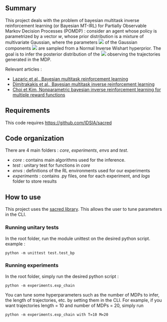 ## Summary

This project deals with the problem of bayesian multitask inverse reinforcement learning (or Bayesian MT-IRL) for Partially Observable Markov Decision Processes (POMDP) : consider an agent whose policy is parametrized by a vector _w_, whose prior distribution is a mixture of multivariate Gaussian, where the parameters <img src="https://render.githubusercontent.com/render/math?math=\mu, \Sigma"> of the Gaussian components <img src="https://render.githubusercontent.com/render/math?math=\mathcal{N}(\mu, \Sigma)"> are sampled from a Normal Inverse Wishart hyperprior. The goal is to infer the posterior distribution of the <img src="https://render.githubusercontent.com/render/math?math=\mu, \Sigma"> observing the trajectories generated in the MDP. 

Relevant articles : 
* [Lazaric et al., Bayesian multitask reinforcement learning](https://hal.inria.fr/inria-00475214/document)
* [Dimitrakakis et al., Bayesian multitask inverse reinforcement learning](https://arxiv.org/abs/1106.3655)
* [Choi et Kim, Nonparametric bayesian inverse reinforcement learning for multiple reward functions](https://papers.nips.cc/paper/4737-nonparametric-bayesian-inverse-reinforcement-learning-for-multiple-reward-functions)

## Requirements

This code requires https://github.com/IDSIA/sacred

## Code organization 

There are 4 main folders : _core_, _experiments_, _envs_ and _test_. 
* _core_ : contains main algorithms used for the inference. 
* _test_ : unitary test for functions in _core_ 
* _envs_ : definitions of the RL environments used for our experiments
* _experiments_ : contains .py files, one for each experiment, and _logs_ folder to store results 

## How to use

This project uses the [sacred library](https://github.com/IDSIA/sacred). This allows the user to tune parameters in the CLI. 

### Running unitary tests 

In the root folder, run the module unittest on the desired python script. example : 
```
python -m unittest test.test_bp
```

### Running experiments

In the root folder, simply run the desired python script :
```
python -m experiments.exp_chain
```
You can tune some hyperparameters such as the number of MDPs to infer, the length of trajectories, etc. by setting them in the CLI. For example, if you want trajectories length = 10 and number of MDPs = 20, simply run 
```
python -m experiments.exp_chain with T=10 M=20
```



